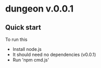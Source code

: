 # dungeon v.0.0.1

## Quick start

To run this

* Install node.js
* It should need no dependencies (v0.0.1)
* Run 'npm cmd.js'
